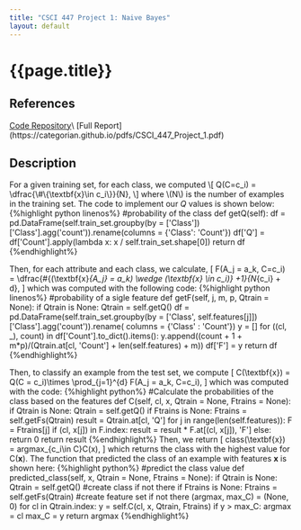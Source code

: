 ```yaml
---
title: "CSCI 447 Project 1: Naive Bayes"
layout: default
---
```

<h1>{{page.title}}</h1>

<h2>References</h2>
<a href = "https://github.com/CategorIAN/CSCI447_Project_1">Code Repository</a>\
[Full Report](https://categorian.github.io/pdfs/CSCI_447_Project_1.pdf)

<h2>Description</h2>

<p>
For a given training set, for each class, we computed
\[
Q(C=c_i) = \dfrac{\#\{\textbf{x}\in c_i\}}{N},
\]
where \(N\) is the number of examples in the training set. The code to implement our <i>Q</i> values is shown below:
{%highlight python linenos%}
#probability of the class
def getQ(self):
        df = pd.DataFrame(self.train_set.groupby(by = ['Class'])['Class'].agg('count')).rename(columns =
                                                                                               {'Class': 'Count'})
        df['Q'] = df['Count'].apply(lambda x: x / self.train_set.shape[0])
        return df
{%endhighlight%}
  
  
Then, for each attribute and each class, we calculate, 
\[
F(A_j = a_k, C=c_i) = \dfrac{\#\{(\textbf{x}_{A_j} = a_k) \wedge (\textbf{x} \in c_i)\} +1}{N_{c_i} + d},
\]
which was computed with the following code:
{%highlight python linenos%}
#probability of a sigle feature 
    def getF(self, j, m, p, Qtrain = None): 
        if Qtrain is None: Qtrain = self.getQ()
        df = pd.DataFrame(self.train_set.groupby(by = ['Class', self.features[j]])['Class'].agg('count')).rename(
                                                                                        columns = {'Class' : 'Count'})
        y = []
        for ((cl, _), count) in df['Count'].to_dict().items():
            y.append((count + 1 + m*p)/(Qtrain.at[cl, 'Count'] + len(self.features) + m)) 
        df['F'] = y
        return df
{%endhighlight%}

Then, to classify an example from the test set, we compute 
\[
C(\textbf{x}) = Q(C = c_i)\times \prod_{j=1}^{d} F(A_j = a_k, C=c_i),
\]
which was computed with the code:
{%highlight python%}
#Calculate the probabilities of the class based on the features
    def C(self, cl, x, Qtrain = None, Ftrains = None):
        if Qtrain is None: Qtrain = self.getQ()
        if Ftrains is None: Ftrains = self.getFs(Qtrain)
        result = Qtrain.at[cl, 'Q']
        for j in range(len(self.features)):
            F = Ftrains[j]
            if (cl, x[j]) in F.index:
                result = result * F.at[(cl, x[j]), 'F']
            else: return 0
        return result
{%endhighlight%}
Then, we return 
\[
class(\textbf{x}) = argmax_{c_i\in C}C(x),
\]
which returns the class with the highest value for C(<b>x</b>). The function that predicted the class of an example with features <b>x</b> is shown here:
{%highlight python%}
#predict the class value
    def predicted_class(self, x, Qtrain = None, Ftrains = None):
        if Qtrain is None: Qtrain = self.getQ()  #create class if not there
        if Ftrains is None: Ftrains = self.getFs(Qtrain)  #create feature set if not there
        (argmax, max_C) = (None, 0) 
        for cl in Qtrain.index:
            y = self.C(cl, x, Qtrain, Ftrains)
            if y > max_C:
                argmax = cl
                max_C = y
        return argmax
{%endhighlight%}
</p>
